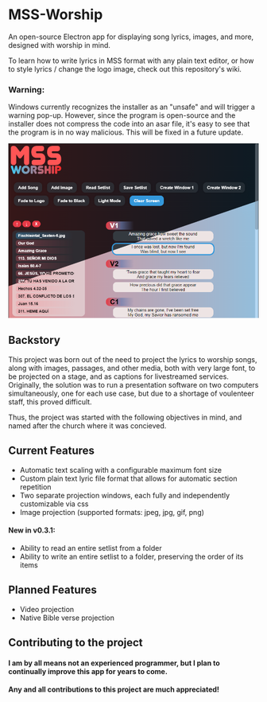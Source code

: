 # MSS-Worship
An open-source Electron app for displaying song lyrics, images, and more, designed with worship in mind.

To learn how to write lyrics in MSS format with any plain text editor, or how to style lyrics / change the logo image, check out this repository's wiki.

### Warning:
Windows currently recognizes the installer as an "unsafe" and will trigger a warning pop-up. However, since the program is open-source and the installer does not compress the code into an asar file, it's easy to see that the program is in no way malicious. This will be fixed in a future update.

![Screenshot of MSS Worship's main gui](./thumbnail_1.png)

## Backstory
This project was born out of the need to project the lyrics to worship songs, along with images, passages, and other media, both with very large font, to be projected on a stage, and as captions for livestreamed services. Originally, the solution was to run a presentation software on two computers simultaneously, one for each use case, but due to a shortage of voulenteer staff, this proved difficult. 

Thus, the project was started with the following objectives in mind, and named after the church where it was concieved.

## Current Features
- Automatic text scaling with a configurable maximum font size
- Custom plain text lyric file format that allows for automatic section repetition
- Two separate projection windows, each fully and independently customizable via css
- Image projection (supported formats: jpeg, jpg, gif, png)
#### New in v0.3.1:
- Ability to read an entire setlist from a folder
- Ability to write an entire setlist to a folder, preserving the order of its items

## Planned Features
- Video projection
- Native Bible verse projection

## Contributing to the project
#### I am by all means not an experienced programmer, but I plan to continually improve this app for years to come.
#### Any and all contributions to this project are much appreciated!
